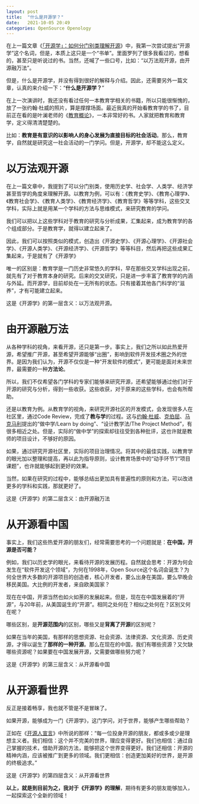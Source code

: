 ```yaml
---
layout: post
title:  "什么是开源学？"
date:   2021-10-05 20:49
categories: OpenSource Openology
---
```


在上一篇文章《[「开源学」：如何分门别类理解开源](/opensource/openology/2021/09/17/openology.html)》中，我第一次尝试提出“开源学”这个名词，但是，本质上这只是一个“书单”。里面罗列了很多我看过的，想看的，甚至只是听说过的书。当然，还喊了一些口号，比如：“以万法观开源，由开源融万法”。

但是，什么是开源学，并没有得到很好的解释与介绍。因此，还需要另外一篇文章，认真的来介绍一下：“**什么是开源学？**”

在上一次演讲时，我还没有看过任何一本教育学相关的书籍，所以只能很惭愧的，放了一张约翰·杜威的照片，算是撑撑场面。最近我真的开始看教育学的书了，目前正在看的是叶澜老师的《[教育概论](https://book.douban.com/subject/1316276/)》，一本非常好的书。人家就把教育和教育学，定义得清清楚楚的。

比如：**教育是有意识的以影响人的身心发展为直接目标的社会活动**。那么，教育学，自然就是研究这一社会活动的一门学问。但是，开源学，却不能这么定义。

# 以万法观开源

在上一篇文章中，我提到了可以分门别类，使用历史学、社会学、人类学、经济学甚至哲学的角度来理解开源。以教育为例，可以有：《教育史学》、《教育心理学》、《教育社会学》、《教育人类学》、《教育经济学》、《教育哲学》等等学科，这些交叉学科，实际上就是用某一个学科的方法与思维模式，来研究教育的学问。

我们可以把以上这些学科对于教育的研究与分析成果，汇集起来，成为教育学的各个组成部分。于是教育学，就得以建立起来了。

因此，我们可以按照类似的模式，创造出《开源史学》、《开源心理学》、《开源社会学》、《开源人类学》、《开源经济学》、《开源哲学》等等科目，然后再把这些成果汇集起来，于是就有了《开源学》

唯一的区别是：教育学是一门历史非常悠久的学科，早在那些交叉学科出现之前，就先有了对于教育本身的研究。后来的交叉研究，只是进一步丰富了教育学的内涵与外延。而开源学，目前却处在一无所有的状态。只有接着其他各门科学的“滋养”，才有可能建立起来。

这是《开源学》的第一层含义：以万法观开源。

# 由开源融万法

从各种学科的视角，来看开源，还只是第一步。事实上，我们之所以如此热爱开源，希望推广开源，甚至希望开源能够“出圈”，影响到软件开发技术圈之外的世界。是因为我们认为，开源不仅仅是一种“开发软件的模式”，更可能是面对未来世界，最需要的一种**方法论**。

所以，我们不仅希望各门学科的专家们能够来研究开源，还希望能够通过他们对于开源的研究与分析，得到一些收获。这些收获，对于原来的这些学科，也会有所帮助。

还是以教育为例。从教育学的视角，来研究开源社区的开发模式，会发现很多人在社区里，通过Code Review，完成了**教与学**的过程。这与[约翰·杜威](https://baike.baidu.com/item/%E7%BA%A6%E7%BF%B0%C2%B7%E6%9D%9C%E5%A8%81)、[克伯屈](https://baike.baidu.com/item/%E5%85%8B%E4%BC%AF%E5%B1%88)、[马克马利](http://en.wikipedia.org/wiki/Charles_Alexander_McMurry)提出的“做中学/Learn by doing”、“设计教学法/The Project Method”，有很多相近之处。但是，实际的“做中学”的探索却往往受到各种批评，这也许就是教师的项目设计，不够好的原因。

如果，通过研究开源社区里，实际的项目治理情况。将其中的最佳实践，以教育学的眼光加以整理和提高，再以此为指导原则，设计教育场景中的“动手环节”/“项目课题”，也许就能够起到更好的效果。

当然，如果在研究的过程中，能够总结出更加具有普遍性的原则和方法，可以改进更多的学科和实践，那就更好了。

这是《开源学》的第二层含义：由开源融万法

# 从开源看中国

事实上，我们这些热爱开源的朋友们，经常需要思考的一个问题就是：**在中国，开源是否可能？**

例如，我们以历史学的眼光，来看待开源的发展历程。自然就会思考：开源为何会发生在“软件开发这个领域”，为何在1998年，Open Source这个名词会诞生？为何全世界大多数的开源项目的创造者，核心开发者，要么出身在美国，要么早晚会移民美国。大比例的开发者，来自欧美国家？

现在在中国，开源当然也如火如荼的发展起来。但是，现在在中国发展着的“开源”，与20年前，从美国诞生的“开源”。相同之处何在？相似之处何在？区别又何在呢？

哪些区别，是**开源范围内**的区别，哪些又是**背离了开源**的区别呢？

如果在当年的美国，有那样的思想资源、社会资源、法律资源、文化资源、历史资源，才得以诞生了**那样的一种开源**。那么在现在的中国，我们有哪些资源？又欠缺哪些资源呢？如果要在中国发展开源，又需要做哪些努力呢？

这是《开源学》的第三层含义：从开源看中国

# 从开源看世界

反正是接着畅享，我也就不管是不是冒昧了。

如果开源，能够成为一门《开源学》，这门学问，对于世界，能够产生哪些帮助？

正如在《[开源人宣言](https://github.com/kaiyuanshe/Open-Source-Fans-Manifesto)》中所说的那样：“每一位投身开源的朋友，都或多或少是理想主义者。我们相信：这个并不完美的世界，理应变得更好。我们也相信：通过自己掌握的技术，借助开源的方法，能够把这个世界变得更好。我们还相信：开源的精神内涵，应该被推广到更多的领域。我们更相信：创造更加美好的世界，是开源的终极追求。”

这是《开源学》的第四层含义：从开源看世界


**以上，就是到目前为之，我对于《开源学》的理解**，期待有更多的朋友能够加入，一起探索这个全新的领域！
